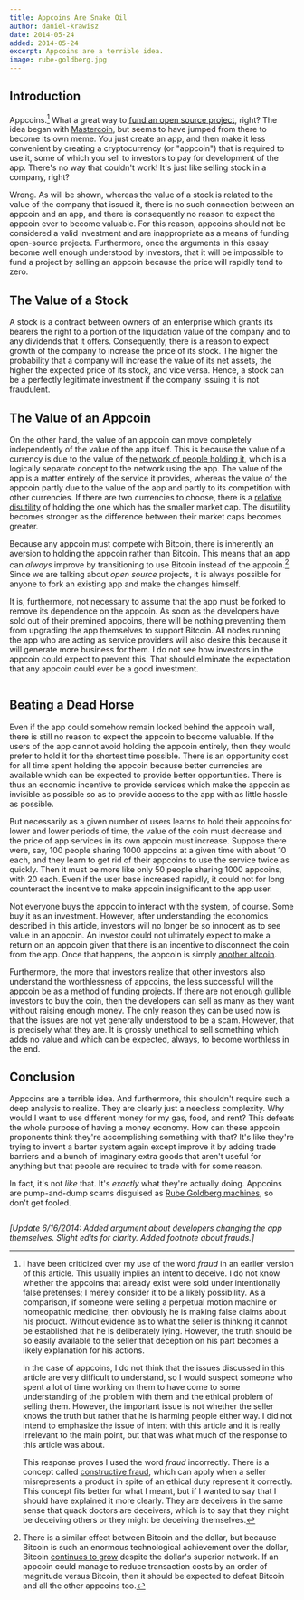 ```yaml
---
title: Appcoins Are Snake Oil
author: daniel-krawisz
date: 2014-05-24
added: 2014-05-24
excerpt: Appcoins are a terrible idea.
image: rube-goldberg.jpg
---
```


## Introduction

Appcoins.[^1] What a great way to [fund an open source
project](http://startupboy.com/2014/03/09/the-bitcoin-model-for-crowdfunding/),
right? The idea began with
[Mastercoin](/mempool/mastercoin-is-a-nightmare-of-insanity/), but seems to
have jumped from there to become its own meme. You just create an app, and
then make it less convenient by creating a cryptocurrency (or "appcoin") that
is required to use it, some of which you sell to investors to pay for
development of the app. There's no way that couldn't work! It's just like
selling stock in a company, right?

Wrong. As will be shown, whereas the value of a stock is related to the value
of the company that issued it, there is no such connection between an appcoin
and an app, and there is consequently no reason to expect the appcoin ever to
become valuable. For this reason, appcoins should not be considered a valid
investment and are inappropriate as a means of funding open-source projects.
Furthermore, once the arguments in this essay become well enough understood by
investors, that it will be impossible to fund a project by selling an appcoin
because the price will rapidly tend to zero.

## The Value of a Stock

A stock is a contract between owners of an enterprise which grants its bearers
the right to a portion of the liquidation value of the company and to any
dividends that it offers. Consequently, there is a reason to expect growth of the
company to increase the price of its stock. The higher the probability that a
company will increase the value of its net assets, the
higher the expected price of its stock, and vice versa. Hence, a stock can be
a perfectly legitimate investment if the company issuing it is not fraudulent.

## The Value of an Appcoin

On the other hand, the value of an appcoin can move completely independently
of the value of the app itself. This is because the value of a currency is due
to the value of the [network of people holding
it](/mempool/how-we-know-bitcoin-is-not-a-bubble/), which is a logically
separate concept to the network using the app. The value of the app is a
matter entirely of the service it provides, whereas the value of the appcoin
partly due to the value of the app and partly to its competition with other
currencies. If there are two currencies to choose, there is a [relative
disutility](/mempool/the-coming-demise-of-altcoins/) of holding the one which
has the smaller market cap. The disutility becomes stronger as the difference
between their market caps becomes greater.

Because any appcoin must compete with Bitcoin, there is inherently an aversion
to holding the appcoin rather than Bitcoin. This means that an app can
_always_ improve by transitioning to use Bitcoin instead of the appcoin.[^2]
Since we are talking about _open source_ projects, it is always possible for
anyone to fork an existing app and make the changes himself.

It is, furthermore, not necessary to assume that the app must be forked to
remove its dependence on the appcoin. As soon as the developers have sold out
of their premined appcoins, there will be nothing preventing them from
upgrading the app themselves to support Bitcoin. All nodes running the app who
are acting as service providers will also desire this because it will generate
more business for them. I do not see how investors in the appcoin could expect
to prevent this. That should eliminate the expectation that any appcoin could
ever be a good investment.

<figure>
  <img src="/static/img/mempool/appcoins-are-snake-oil/underpants-gnomes.png" alt="" />
</figure>

## Beating a Dead Horse

Even if the app could somehow remain locked behind the appcoin wall, there is
still no reason to expect the appcoin to become valuable. If the users of the
app cannot avoid holding the appcoin entirely, then they would prefer to hold
it for the shortest time possible. There is an opportunity cost for all time
spent holding the appcoin because better currencies are available which can be
expected to provide better opportunities. There is thus an economic incentive
to provide services which make the appcoin as invisible as possible so as to
provide access to the app with as little hassle as possible.

But necessarily as a given number of users learns to hold their appcoins for
lower and lower periods of time, the value of the coin must decrease and the
price of app services in its own appcoin must increase. Suppose there were,
say, 100 people sharing 1000 appcoins at a given time with about 10 each, and
they learn to get rid of their appcoins to use the service twice as quickly.
Then it must be more like only 50 people sharing 1000 appcoins, with 20 each.
Even if the user base increased rapidly, it could not for long counteract the
incentive to make appcoin insignificant to the app user.

Not everyone buys the appcoin to interact with the system, of course. Some buy
it as an investment. However, after understanding the economics described in
this article, investors will no longer be so innocent as to see value in an
appcoin. An investor could not ultimately expect to make a return on an
appcoin given that there is an incentive to disconnect the coin from the app.
Once that happens, the appcoin is simply [another
altcoin](/mempool/the-problem-with-altcoins/).

Furthermore, the more that investors realize that other investors also
understand the worthlessness of appcoins, the less successful will the appcoin
be as a method of funding projects. If there are not enough gullible investors
to buy the coin, then the developers can sell as many as they want without
raising enough money. The only reason they can be used now is that the issues
are not yet generally understood to be a scam. However, that is precisely what
they are. It is grossly unethical to sell something which adds no value and
which can be expected, always, to become worthless in the end.

## Conclusion

Appcoins are a terrible idea. And furthermore, this shouldn't require such a
deep analysis to realize. They are clearly just a needless complexity. Why
would I want to use different money for my gas, food, and rent? This defeats
the whole purpose of having a money economy. How can these appcoin proponents
think they're accomplishing something with that? It's like they're trying to
invent a barter system again except improve it by adding trade barriers and a
bunch of imaginary extra goods that aren't useful for anything but that people
are required to trade with for some reason.

In fact, it's not _like_ that. It's _exactly_ what they're actually doing.
Appcoins are pump-and-dump scams disguised as [Rube Goldberg
machines](http://en.wikipedia.org/wiki/Rube_Goldberg_machine), so don't get
fooled.

<figure>
  <img src="/static/img/mempool/appcoins-are-snake-oil/inconvenience-store.jpg" alt="" />
</figure>

_[Update 6/16/2014: Added argument about developers changing the app
themselves. Slight edits for clarity. Added footnote about frauds.]_

[^1]:
    I have been criticized over my use of the word _fraud_ in an earlier
    version of this article. This usually implies an intent to deceive. I do not
    know whether the appcoins that already exist were sold under intentionally
    false pretenses; I merely consider it to be a likely possibility. As a
    comparison, if someone were selling a perpetual motion machine or homeopathic
    medicine, then obviously he is making false claims about his product. Without
    evidence as to what the seller is thinking it cannot be established that he is
    deliberately lying. However, the truth should be so easily available to the
    seller that deception on his part becomes a likely explanation for his
    actions.

    In the case of appcoins, I do not think that the issues discussed in this
    article are very difficult to understand, so I would suspect someone who
    spent a lot of time working on them to have come to some understanding of
    the problem with them and the ethical problem of selling them. However,
    the important issue is not whether the seller knows the truth but rather
    that he is harming people either way. I did not intend to emphasize the
    issue of intent with this article and it is really irrelevant to the main
    point, but that was what much of the response to this article was about.

    This response proves I used the word _fraud_ incorrectly. There is a
    concept called [constructive fraud](http://en.wikipedia.org/wiki/Constructive_fraud),
    which can apply when a seller misrepresents a product in spite of an
    ethical duty represent it correctly. This concept fits better for what I
    meant, but if I wanted to say that I should have explained it more clearly.
    They are deceivers in the same sense that quack doctors are deceivers,
    which is to say that they might be deceiving others or they might be
    deceiving themselves.

[^2]:
    There is a similar effect between Bitcoin and the dollar, but because
    Bitcoin is such an enormous technological achievement over the dollar, Bitcoin
    [continues to grow](/mempool/why-bitcoin-will-continue-to-grow/) despite the
    dollar's superior network. If an appcoin could manage to reduce transaction
    costs by an order of magnitude versus Bitcoin, then it should be expected to
    defeat Bitcoin and all the other appcoins too.
